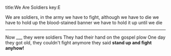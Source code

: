 title:We Are Soldiers
key:E

We are soldiers, in the army
we have to fight,
although we have to die
we have to hold up the blood-stained banner
we have to hold it up until we die

---

Now ___ they were soldiers
They had their hand on the gospel plow
One day they got old, 
they couldn't fight anymore they said 
**stand up and fight anyhow!**

